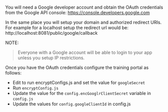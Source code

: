 You will need a Google developer account and obtain the OAuth credentials from the Google API console: https://console.developers.google.com

In the same place you will setup your domain and authorized redirect URIs. For example for a localhost setup the redirect url would be: http://localhost:8081/public/google/callback

NOTE:
> Everyone with a Google account will be able to login to your app unless you setup IP restrictions.

Once you have the OAuth credentials configure the training portal as follows:
- Edit to run encryptConfigs.js and set the value for `googleSecret`
- Run `encryptConfig.js`
- Update the value for the `config.encGooglrClientSecret` variable in `config.js`
- Update the values for `config.googleClientId` in config.js